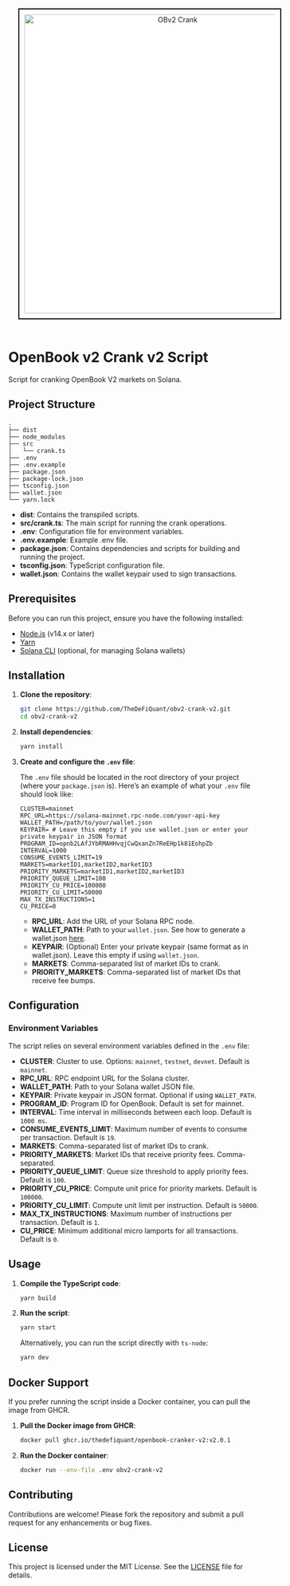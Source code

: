 <p align="center">
  <img src="https://github.com/user-attachments/assets/61b1a716-61d8-4826-9d2d-f7c4e70563d0" alt="OBv2 Crank" width="600" style="border: 2px solid #000; padding: 10px; margin: 20px; background-color: #fff;"/>
</p>

# OpenBook v2 Crank v2 Script

Script for cranking OpenBook V2 markets on Solana.

## Project Structure

```plaintext
.
├── dist
├── node_modules
├── src
│   └── crank.ts
├── .env
├── .env.example
├── package.json
├── package-lock.json
├── tsconfig.json
├── wallet.json
└── yarn.lock
```

* **dist**: Contains the transpiled scripts.
* **src/crank.ts**: The main script for running the crank operations.
* **.env**: Configuration file for environment variables.
* **.env.example**: Example .env file.
* **package.json**: Contains dependencies and scripts for building and running the project.
* **tsconfig.json**: TypeScript configuration file.
* **wallet.json**: Contains the wallet keypair used to sign transactions.

## Prerequisites

Before you can run this project, ensure you have the following installed:

* [Node.js](https://nodejs.org/) (v14.x or later)
* [Yarn](https://yarnpkg.com/)
* [Solana CLI](https://docs.solana.com/cli/install-solana-cli-tools) (optional, for managing Solana wallets)

## Installation

1. **Clone the repository**:
    ```bash
    git clone https://github.com/TheDeFiQuant/obv2-crank-v2.git
    cd obv2-crank-v2
    ```

2. **Install dependencies**:
    ```bash
    yarn install
    ```

3. **Create and configure the `.env` file**:

    The `.env` file should be located in the root directory of your project (where your `package.json` is). Here’s an example of what your `.env` file should look like:

    ```env
    CLUSTER=mainnet
    RPC_URL=https://solana-mainnet.rpc-node.com/your-api-key
    WALLET_PATH=/path/to/your/wallet.json
    KEYPAIR= # Leave this empty if you use wallet.json or enter your private keypair in JSON format
    PROGRAM_ID=opnb2LAfJYbRMAHHvqjCwQxanZn7ReEHp1k81EohpZb
    INTERVAL=1000
    CONSUME_EVENTS_LIMIT=19
    MARKETS=marketID1,marketID2,marketID3
    PRIORITY_MARKETS=marketID1,marketID2,marketID3
    PRIORITY_QUEUE_LIMIT=100
    PRIORITY_CU_PRICE=100000
    PRIORITY_CU_LIMIT=50000
    MAX_TX_INSTRUCTIONS=1
    CU_PRICE=0
    ```

    - **RPC_URL**: Add the URL of your Solana RPC node.
    - **WALLET_PATH**: Path to your `wallet.json`. See how to generate a wallet.json [here](https://docs.solanalabs.com/cli/wallets/file-system).
    - **KEYPAIR**: (Optional) Enter your private keypair (same format as in wallet.json). Leave this empty if using `wallet.json`.
    - **MARKETS**: Comma-separated list of market IDs to crank.
    - **PRIORITY_MARKETS**: Comma-separated list of market IDs that receive fee bumps.
  
## Configuration

### Environment Variables

The script relies on several environment variables defined in the `.env` file:

- **CLUSTER**: Cluster to use. Options: `mainnet`, `testnet`, `devnet`. Default is `mainnet`.
- **RPC_URL**: RPC endpoint URL for the Solana cluster.
- **WALLET_PATH**: Path to your Solana wallet JSON file.
- **KEYPAIR**: Private keypair in JSON format. Optional if using `WALLET_PATH`.
- **PROGRAM_ID**: Program ID for OpenBook. Default is set for mainnet.
- **INTERVAL**: Time interval in milliseconds between each loop. Default is `1000 ms`.
- **CONSUME_EVENTS_LIMIT**: Maximum number of events to consume per transaction. Default is `19`.
- **MARKETS**: Comma-separated list of market IDs to crank.
- **PRIORITY_MARKETS**: Market IDs that receive priority fees. Comma-separated.
- **PRIORITY_QUEUE_LIMIT**: Queue size threshold to apply priority fees. Default is `100`.
- **PRIORITY_CU_PRICE**: Compute unit price for priority markets. Default is `100000`.
- **PRIORITY_CU_LIMIT**: Compute unit limit per instruction. Default is `50000`.
- **MAX_TX_INSTRUCTIONS**: Maximum number of instructions per transaction. Default is `1`.
- **CU_PRICE**: Minimum additional micro lamports for all transactions. Default is `0`.

## Usage

1. **Compile the TypeScript code**:
    ```bash
    yarn build
    ```

2. **Run the script**:
    ```bash
    yarn start
    ```

   Alternatively, you can run the script directly with `ts-node`:
   
   ```bash
   yarn dev

## Docker Support

If you prefer running the script inside a Docker container, you can pull the image from GHCR.

1. **Pull the Docker image from GHCR**:
    ```bash
    docker pull ghcr.io/thedefiquant/openbook-cranker-v2:v2.0.1
    ```

2. **Run the Docker container**:
    ```bash
    docker run --env-file .env obv2-crank-v2
    ```

## Contributing

Contributions are welcome! Please fork the repository and submit a pull request for any enhancements or bug fixes.

## License

This project is licensed under the MIT License. See the [LICENSE](LICENSE) file for details.
